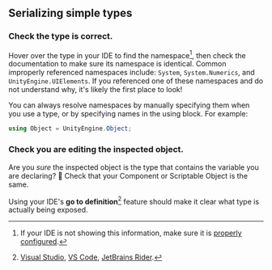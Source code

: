 ## Serializing simple types
### Check the type is correct.
Hover over the type in your IDE to find the namespace[^1], then check the documentation to make sure its namespace is identical.
Common improperly referenced namespaces include: `System`, `System.Numerics`, and `UnityEngine.UIElements`. If you referenced one of these namespaces and do not understand why, it's likely the first place to look!

You can always resolve namespaces by manually specifying them when you use a type, or by specifying names in the using block. For example:
```csharp
using Object = UnityEngine.Object;
```

### Check you are editing the inspected object.
Are you *sure* the inspected object is the type that contains the variable you are declaring? 👀
Check that your Component or Scriptable Object is the same.

Using your IDE's **go to definition**[^2] feature should make it clear what type is actually being exposed.

[^1]: If your IDE is not showing this information, make sure it is [properly configured](../IDE%20Configuration.md).
[^2]: [Visual Studio](https://docs.microsoft.com/en-us/visualstudio/ide/go-to-and-peek-definition?view=vs-2019), [VS Code](https://code.visualstudio.com/Docs/editor/editingevolved#_go-to-definition), [JetBrains Rider](https://www.jetbrains.com/help/rider/Navigation_and_Search__Go_to_Declaration.html).
